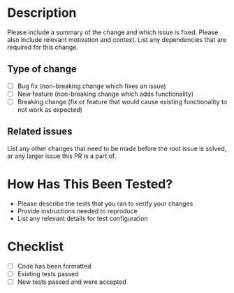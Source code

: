 # Description

Please include a summary of the change and which issue is fixed. Please also include relevant motivation and context. List any dependencies that are required for this change.

## Type of change

- [ ] Bug fix (non-breaking change which fixes an issue)
- [ ] New feature (non-breaking change which adds functionality)
- [ ] Breaking change (fix or feature that would cause existing functionality to not work as expected)

## Related issues

List any other changes that need to be made before the root issue is solved, ar any larger issue this PR is a part of.

# How Has This Been Tested?

- Please describe the tests that you ran to verify your changes
- Provide instructions needed to reproduce
- List any relevant details for test configuration

# Checklist

- [ ] Code has been formatted
- [ ] Existing tests passed
- [ ] New tests passed and were accepted
